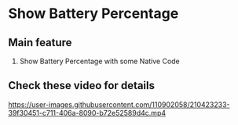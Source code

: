 # Show Battery Percentage

## Main feature
  1. Show Battery Percentage with some Native Code
  
## Check these video for details


https://user-images.githubusercontent.com/110902058/210423233-39f30451-c711-406a-8090-b72e52589d4c.mp4


